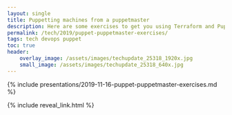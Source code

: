 ```yaml
---
layout: single
title: Puppetting machines from a puppetmaster
description: Here are some exercises to get you using Terraform and Puppet together
permalink: /tech/2019/puppet-puppetmaster-exercises/
tags: tech devops puppet
toc: true
header:
    overlay_image: /assets/images/techupdate_25318_1920x.jpg
    small_image: /assets/images/techupdate_25318_640x.jpg
--- 
```


{% include presentations/2019-11-16-puppet-puppetmaster-exercises.md %}

{% include reveal_link.html %}
